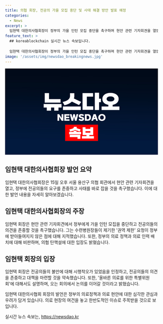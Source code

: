 ```yaml
---
title: 의협 회장, 전공의 가을 모집 중단 및 사태 해결 방안 발표 예정
categories:
  - News
excerpt: >
  임현택 대한의사협회장이 정부의 가을 인턴 모집 중단을 촉구하며 현안 관련 기자회견을 열었다. 정부의 복귀율 증가 정책에 비판을 제기하고, 지역 의료의 공백 우려를 피력했다. 또한, 의협 회장 탄핵설과 올바른 의료를 위한 특별위원회에 대한 설명을 덧붙였다. 전공의들의 불만에 대해 이해를 표했으며, 이에 대한 성의 있는 대응을 약속했다.
feature_text: >
  ## koreablockchain 실시간 뉴스 속보입니다.

  임현택 대한의사협회장이 정부의 가을 인턴 모집 중단을 촉구하며 현안 관련 기자회견을 열었다. 정부의 복귀율 증가 정책에 비판을 제기하고, 지역 의료의 공백 우려를 피력했다. 또한, 의협 회장 탄핵설과 올바른 의료를 위한 특별위원회에 대한 설명을 덧붙였다. 전공의들의 불만에 대해 이해를 표했으며, 이에 대한 성의 있는 대응을 약속했다.
image: '/assets/img/newsdao_breakingnews.jpg'
---
```


<p><img src="/assets/img/newsdao_breakingnews.jpg" alt="koreablockchain 속보" /></p>

<h2>임현택 대한의사협회장 발언 요약</h2>

<p>임현택 대한의사협회장은 15일 오후 서울 용산구 의협 회관에서 현안 관련 기자회견을 열고, 정부에 전공의들의 요구를 존중하고 사태를 바로 잡을 것을 촉구했습니다. 이에 대한 발언 내용을 자세히 알아보겠습니다. </p>

<h2>임현택 대한의사협회장의 주장</h2>

<p>임현택 회장은 현안 관련 기자회견에서 정부에게 가을 인턴 모집을 중단하고 전공의들의 의견을 존중할 것을 촉구했습니다. 그는 수련병원장들이 제기한 '권역 제한' 요청이 정부에 받아들여지지 않은 점에 대해 지적했습니다. 또한, 정부의 의료 정책과 의료 인력 배치에 대해 비판하며, 의협 탄핵설에 대한 입장도 밝혔습니다. </p>

<h2>임현택 회장의 입장</h2>

<p>임현택 회장은 전공의들의 불만에 대해 시행착오가 있었음을 인정하고, 전공의들의 의견을 존중하고 대책을 마련할 것을 약속했습니다. 또한, '올바른 의료를 위한 특별위원회'에 대해서도 설명하며, 오는 회의에서 논의를 이어갈 것이라고 밝혔습니다. </p>

<p>임현택 대한의사협회 회장의 발언은 정부의 의료정책과 의료 현안에 대한 심각한 관심과 우려가 담겨 있습니다. 의료 현장의 여건을 놓고 한반도적인 이슈로 주목받을 것으로 보입니다.</p>
실시간 뉴스 속보는, <a href="https://newsdao.kr" rel="dofollow">https://newsdao.kr</a>


